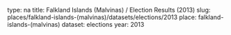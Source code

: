 type: na
title: Falkland Islands (Malvinas) / Election Results (2013)
slug: places/falkland-islands-(malvinas)/datasets/elections/2013
place: falkland-islands-(malvinas)
dataset: elections
year: 2013
